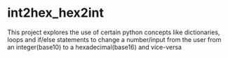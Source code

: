 # int2hex_hex2int

This project explores the use of certain python concepts like dictionaries, loops and if/else statements
to change a number/input from the user from an integer(base10) to a hexadecimal(base16) and vice-versa 
